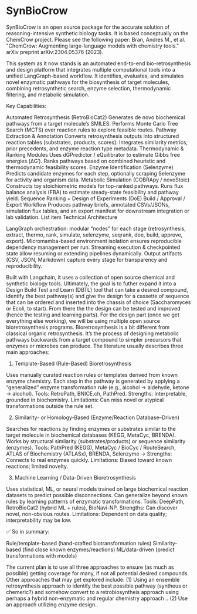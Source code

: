 # SynBioCrow
SynBioCrow is an open source package for the accurate solution of reasoning-intensive synthetic biology tasks. It is based conceptually on the ChemCrow project. Please see the following paper: Bran, Andres M., et al. "ChemCrow: Augmenting large-language models with chemistry tools." arXiv preprint arXiv:2304.05376 (2023).

This system as it now stands is an automated end-to-end bio-retrosynthesis and design platform that integrates multiple computational tools into a unified LangGraph-based workflow. It identifies, evaluates, and simulates novel enzymatic pathways for the biosynthesis of target molecules, combining retrosynthetic search, enzyme selection, thermodynamic filtering, and metabolic simulation.

Key Capabilities:

Automated Retrosynthesis (RetroBioCat2)
Generates de novo biochemical pathways from a target molecule’s SMILES.
Performs Monte Carlo Tree Search (MCTS) over reaction rules to explore feasible routes.
Pathway Extraction & Annotation
Converts retrosynthesis outputs into structured reaction tables (substrates, products, scores).
Integrates similarity metrics, prior precedents, and enzyme reaction type metadata.
Thermodynamic & Ranking Modules
Uses dGPredictor / eQuilibrator to estimate Gibbs free energies (ΔG′).
Ranks pathways based on combined heuristic and thermodynamic feasibility scores.
Enzyme Identification (Selenzyme)
Predicts candidate enzymes for each step, optionally scraping Selenzyme for activity and organism data.
Metabolic Simulation (COBRApy / novoStoic)
Constructs toy stoichiometric models for top-ranked pathways.
Runs flux balance analysis (FBA) to estimate steady-state feasibility and pathway yield.
Sequence Ranking + Design of Experiments (DoE)
Build / Approval / Export Workflow
Produces pathway briefs, annotated CSVs/JSONs, simulation flux tables, and an export manifest for downstream integration or lab validation.
List item
Technical Architecture

LangGraph orchestration: modular “nodes” for each stage (retrosynthesis, extract, thermo, rank, simulate, selenzyme, seqrank, doe, build, approve, export).
Micromamba-based environment isolation ensures reproducible dependency management per run.
Streaming execution & checkpointed state allow resuming or extending pipelines dynamically.
Output artifacts (CSV, JSON, Markdown) capture every stage for transparency and reproducibility.

Built with Langchain, it uses a collection of open source chemical and synthetic biology tools. Ultimately, the  goal is to futher expand it into a Design Build Test and Learn (DBTL) tool that can take a desired compound, identify the  best pathway(s) and give the design for a cassette of sequence that can be ordered and inserted into the chassis of choice (Saccharomyces or Ecoli, to  start).   From  there the the design can be tested and improved (hence the testing and learning parts). For the  design part (once we get everything  else working), we will be using multiple open source bioretrosynthesis programs. Bioretrosynthesis is a bit different from classical organic retrosynthesis. It’s the process of designing metabolic pathways backwards from a target compound to simpler precursors that enzymes or microbes can produce. The literature usually describes three main approaches:

1. Template-Based (Rule-Based) Bioretrosynthesis

Uses manually curated reaction rules or templates derived from known enzyme chemistry.
Each step in the pathway is generated by applying a “generalized” enzyme transformation rule (e.g., alcohol → aldehyde, ketone → alcohol).
Tools: RetroPath, BNICE.ch, PathPred.
Strengths: Interpretable, grounded in biochemistry.
Limitations: Can miss novel or atypical transformations outside the rule set.

2. Similarity- or Homology-Based (Enzyme/Reaction Database–Driven)

Searches for reactions by finding enzymes or substrates similar to the target molecule in biochemical databases (KEGG, MetaCyc, BRENDA).
Works by structural similarity (substrates/products) or sequence similarity (enzymes).
Tools: PathPred (KEGG), MetaCyc / BioCyc / RouteSearch, ATLAS of Biochemistry (ATLASx), BRENDA, Selenzyme → 
Strengths: Connects to real enzymes quickly.
Limitations: Biased toward known reactions; limited novelty.

3. Machine Learning / Data-Driven Bioretrosynthesis

Uses statistical, ML, or neural models trained on large biochemical reaction datasets to predict possible disconnections.
Can generalize beyond known rules by learning patterns of enzymatic transformations.
Tools: DeepPath, RetroBioCat2 (hybrid ML + rules), BioNavi-NP.
Strengths: Can discover novel, non-obvious routes.
Limitations: Dependent on data quality; interpretability may be low.

✅ So in summary:

Rule/template-based (hand-crafted biotransformation rules)
Similarity-based (find close known enzymes/reactions)
ML/data-driven (predict transformations with models) 

The current plan is to use all three approaches to ensure (as much as possible) getting coverage for many, if not all potential desired compounds. Other approaches that may get explored include:
(1) Using an ensemble retrosynthesis approach to identify the best possible pathway (syntheus or chemeric?) and somehow convert to a retrobiosyntheis approach using perhaps a hybrid non-enzymatic and regular chemistry approach ..
(2) Use an approach utilizing enzyme design..
